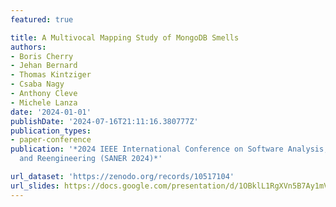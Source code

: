 ```yaml
---
featured: true

title: A Multivocal Mapping Study of MongoDB Smells
authors:
- Boris Cherry
- Jehan Bernard
- Thomas Kintziger
- Csaba Nagy
- Anthony Cleve
- Michele Lanza
date: '2024-01-01'
publishDate: '2024-07-16T21:11:16.380777Z'
publication_types:
- paper-conference
publication: '*2024 IEEE International Conference on Software Analysis, Evolution
  and Reengineering (SANER 2024)*'

url_dataset: 'https://zenodo.org/records/10517104'
url_slides: https://docs.google.com/presentation/d/1OBklL1RgXVn5B7Ay1mVi3j5qxCpodelLlgknoJ9-PAc/edit?usp=sharing
---
```

